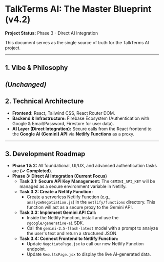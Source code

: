 # TalkTerms AI: The Master Blueprint (v4.2)

**Project Status:** Phase 3 - Direct AI Integration

This document serves as the single source of truth for the TalkTerms AI project.

---
## 1. Vibe & Philosophy
*(Unchanged)*
---
## 2. Technical Architecture
*   **Frontend:** React, Tailwind CSS, React Router DOM.
*   **Backend & Infrastructure:** Firebase Ecosystem (Authentication with Google & Email/Password, Firestore for user data).
*   **AI Layer (Direct Integration):** Secure calls from the React frontend to the **Google AI (Gemini) API** via **Netlify Functions** as a proxy.

---
## 3. Development Roadmap
*   **Phase 1 & 2:** All foundational, UI/UX, and advanced authentication tasks are **(✓ Completed)**.
*   **Phase 3: Direct AI Integration (Current Focus)**
    *   **Task 3.1: Secure API Key Management:** The `GEMINI_API_KEY` will be managed as a secure environment variable in Netlify.
    *   **Task 3.2: Create a Netlify Function:**
        *   Create a serverless Netlify Function (e.g., `analyzeNegotiation.js`) in the `netlify/functions` directory. This function will act as a secure proxy to the Gemini API.
    *   **Task 3.3: Implement Gemini API Call:**
        *   Inside the Netlify Function, install and use the `@google/generative-ai` SDK.
        *   Call the `gemini-2.5-flash-latest` model with a prompt to analyze the user's text and return a structured JSON.
    *   **Task 3.4: Connect Frontend to Netlify Function:**
        *   Update `NegotiatePage.jsx` to call our new Netlify Function endpoint.
        *   Update `ResultsPage.jsx` to display the live AI-generated data.
